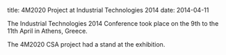 title: 4M2020 Project at Industrial Technologies 2014
date: 2014-04-11 

The Industrial Technologies 2014 Conference took place on the 9th to the 11th April in Athens, Greece.

The 4M2020 CSA project had a stand at the exhibition.